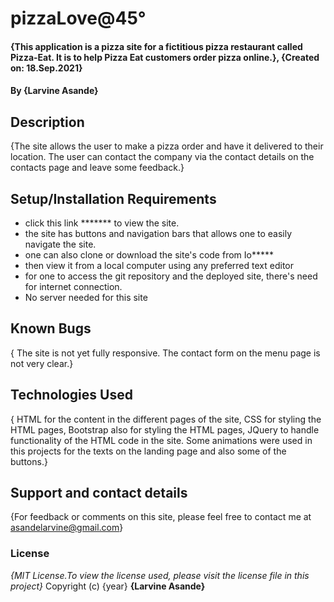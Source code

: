 # pizzaLove@45°
#### {This application is a pizza site for a fictitious pizza restaurant called Pizza-Eat. It is to help Pizza Eat customers order pizza online.}, {Created on: 18.Sep.2021}
#### By **{Larvine Asande}**
## Description
{The site allows the user to make a pizza order and have it delivered to their location. The user can contact the company via the contact details on the contacts page and leave some feedback.}
## Setup/Installation Requirements
* click this link ******* to view the site.
* the site has buttons and navigation bars that allows one to easily navigate the site.
* one can also clone or download the site's code from Io*****
* then view it from a local computer using any preferred text editor
* for one to access the git repository and the deployed site, there's need for internet connection.
* No server needed for this site


## Known Bugs
{ The site is not yet fully responsive.
  The contact form on the menu page is not very clear.}
## Technologies Used
{ HTML for the content in the different pages of the site,
  CSS for styling the HTML pages,
  Bootstrap also for styling the HTML pages,
  JQuery to handle functionality of the HTML code in the site.
Some animations were used in this projects for the texts on the landing page and also some of the buttons.}
## Support and contact details
{For feedback or comments on this site, please feel free to contact me at asandelarvine@gmail.com}
### License
*{MIT License.To view the license used, please visit the license file in this project}*
Copyright (c) {year} **{Larvine Asande}**
